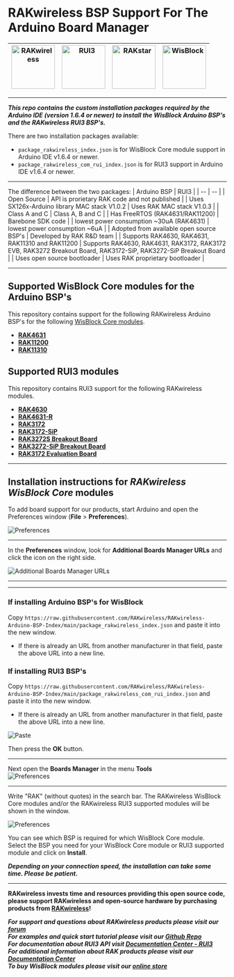 # RAKwireless BSP Support For The Arduino Board Manager
| <center><img src="./assets/RAK-Whirls.png" alt="RAKwireless" width=100></center> | <center><img src="./assets/RUI3.png" alt="RUI3" width=100></center> | <center><img src="./assets/rakstar.jpg" alt="RAKstar" width=100></center> | <center><img src="./assets/WisBlock.png" alt="WisBlock" width=100></center> |
| :-: | :-: | :-: | :-: |

----

_**This repo contains the custom installation packages required by the Arduino IDE (version 1.6.4 or newer) to install the WisBlock Arduino BSP's and the RAKwireless RUI3 BSP's.**_

There are two installation packages available:
- `package_rakwireless_index.json` is for WisBlock Core module support in Arduino IDE v1.6.4 or newer.
- `package_rakwireless_com_rui_index.json` is for RUI3 support in Arduino IDE v1.6.4 or newer.

----

The difference between the two packages:
| Arduino BSP | 	RUI3 | 
| -- | -- | 
| Open Source | 	API is prorietary RAK code and not published | 
| Uses SX126x-Arduino library MAC stack V1.0.2 | 	Uses RAK MAC stack V1.0.3 | 
| Class A and C | 	Class A, B and C | 
| Has FreeRTOS (RAK4631/RAK11200) | 	Barebone SDK code | 
| lowest power consumption ~30uA (RAK4631) | 	lowest power consumption ~6uA | 
| Adopted from available open source BSP's | 	Developed by RAK R&D team | 
| Supports RAK4630, RAK4631, RAK11310 and RAK11200 | Supports RAK4630, RAK4631, RAK3172, RAK3172 EVB, RAK3272 Breakout Board, RAK3172-SiP, RAK3272-SiP Breakout Board |
| Uses open source bootloader | Uses RAK proprietary bootloader |

----

## Supported WisBlock Core modules for the Arduino BSP's

This repository contains support for the following RAKwireless Arduino BSP's for the following [WisBlock Core modules](https://docs.rakwireless.com/Product-Categories/WisBlock/#wisblock-core).

- **[RAK4631](https://docs.rakwireless.com/Product-Categories/WisBlock/RAK4631/Overview/)**    
- **[RAK11200](https://docs.rakwireless.com/Product-Categories/WisBlock/RAK11200/Overview/)**
- **[RAK11310](https://docs.rakwireless.com/Product-Categories/WisBlock/RAK11310/Overview/)**

## Supported RUI3 modules

This repository contains RUI3 support for the following RAKwireless modules.

- **[RAK4630](https://docs.rakwireless.com/Product-Categories/WisDuo/RAK4630-Module/Overview/)**    
- **[RAK4631-R](https://docs.rakwireless.com/Product-Categories/WisBlock/RAK4631-R/Overview/)**    
- **[RAK3172](https://docs.rakwireless.com/Product-Categories/WisDuo/RAK3172-Module/Overview/)**
- **[RAK3172-SiP](https://docs.rakwireless.com/Product-Categories/WisDuo/RAK3172-SiP/Overview/)**
- **[RAK3272S Breakout Board](https://docs.rakwireless.com/Product-Categories/WisDuo/RAK3272S-Breakout-Board/Overview/)**
- **[RAK3272-SiP Breakout Board](https://docs.rakwireless.com/Product-Categories/WisDuo/RAK3272-SiP-Breakout-Board/Overview/)**
- **[RAK3172 Evaluation Board](https://docs.rakwireless.com/Product-Categories/WisDuo/RAK3172-Evaluation-Board/Overview/)**

----

## Installation instructions for _RAKwireless WisBlock Core_ modules

To add board support for our products, start Arduino and open the Preferences window (**File** > **Preferences**).     

![Preferences](./assets/01-add-bsp-url.png)     

----

In the **Preferences** window, look for **Additional Boards Manager URLs** and click the icon on the right side.

![Additional Boards Manager URLs](./assets/02-add-bsp-url.png)  

----
----

### If installing Arduino BSP's for WisBlock
Copy `https://raw.githubusercontent.com/RAKwireless/RAKwireless-Arduino-BSP-Index/main/package_rakwireless_index.json` and paste it into the new window.      
- If there is already an URL from another manufacturer in that field, paste the above URL into a new line.    

### If installing RUI3 BSP's
Copy `https://raw.githubusercontent.com/RAKwireless/RAKwireless-Arduino-BSP-Index/main/package_rakwireless_com_rui_index.json` and paste it into the new window.      
- If there is already an URL from another manufacturer in that field, paste the above URL into a new line.    

![Paste](./assets/03-add-bsp-url.png)  

Then press the **OK** button.

----

Next open the **Boards Manager** in the menu **Tools**    
![Preferences](./assets/04-add-bsp.png) 

----

Write "RAK" (without quotes) in the search bar. The RAKwireless WisBlock Core modules and/or the RAKwireless RUI3 supported modules will be shown in the window.  
  
![Preferences](./assets/05-add-bsp.png) 

You can see which BSP is required for which WisBlock Core module.     
Select the BSP you need for your WisBlock Core module or RUI3 supported module and click on **Install**.    

_**Depending on your connection speed, the installation can take some time. Please be patient.**_

----

**RAKwireless invests time and resources providing this open source code, please support RAKwireless and open-source hardware by purchasing products from [RAKwireless](https://rakwireless.com)!**

**_For support and questions about RAKwireless products please visit our [forum](https://forum.rakwireless.com/)    
For examples and quick start tutorial please visit our [Github Repo](https://github.com/RAKWireless/Wisblock)    
For documentation about RUI3 API visit [Documentation Center - RUI3](https://docs.rakwireless.com/RUI3/)    
For additional information about RAK products please visit our [Documentation Center](https://docs.rakwireless.com/Product-Categories/WisBlock/)    
To buy WisBlock modules please visit our [online store](https://store.rakwireless.com/pages/wisblock)_**


<!--
# Uninstall Old BSP Package
If you have installed the RAKwireless nRF Modules BSP before, you need to uninstall them first, otherwise you will have the boards listed twice!  
  
## Uninstall the RAKwireless nRF Modules BSP
Open the **Boards Manager** in the menu **Tools**    
![Preferences](./assets/04-add-bsp.png) 

----

Write "RAK" (without quotes) in the search bar. The already installed RAKwireless WisBlock Core modules will be shown in the window.  
  
![Preferences](./assets/06-uninstall-old-bsp.png) 

Select the existing RAK nRF BSP and click on **REMOVE**.    

----

## Remove BSP URL from preferences
To remove the old BSP URL open the Preferences window (**File** > **Preferences**).     

![Preferences](./assets/01-add-bsp-url.png)     

----

In the **Preferences** window, look for **Additional Boards Manager URLs** and click the icon on the right side.

![Additional Boards Manager URLs](./assets/02-add-bsp-url.png)  

Look for the old entry     
**`https://raw.githubusercontent.com/RAKWireless/RAK-nRF52-Arduino/master/package_raknrf_index.json`**    
and remove the line.  
  
![Additional Boards Manager URLs](./assets/07-uninstall-old-bsp.png)  

Now you can [continue](#continue) with the new BSP installation.
-->
